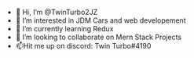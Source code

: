 - 👋 Hi, I’m @TwinTurbo2JZ
- 👀 I’m interested in JDM Cars and web developement
- 🌱 I’m currently learning Redux
- 💞️ I’m looking to collaborate on Mern Stack Projects
- 📫Hit me up on discord: Twin Turbo#4190

<!---
TwinTurbo2JZ/TwinTurbo2JZ is a ✨ special ✨ repository because its `README.md` (this file) appears on your GitHub profile.
You can click the Preview link to take a look at your changes.
--->
